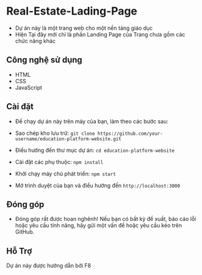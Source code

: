 # Real-Estate-Lading-Page

- Dự án này là một trang web cho một nền tảng giáo dục 
- Hiện Tại đây mới chỉ là phần Landing Page của Trang chưa gồm các chức năng khác

## Công nghệ sử dụng
- HTML
- CSS
- JavaScript

## Cài đặt
- Để chạy dự án này trên máy của bạn, làm theo các bước sau:

- Sao chép kho lưu trữ: `git clone https://github.com/your-username/education-platform-website.git`
- Điều hướng đến thư mục dự án: `cd education-platform-website`
- Cài đặt các phụ thuộc: `npm install`
- Khởi chạy máy chủ phát triển: `npm start`
- Mở trình duyệt của bạn và điều hướng đến `http://localhost:3000`

## Đóng góp
- Đóng góp rất được hoan nghênh! Nếu bạn có bất kỳ đề xuất, báo cáo lỗi hoặc yêu cầu tính năng, hãy gửi một vấn đề hoặc yêu cầu kéo trên GitHub.

## Hỗ Trợ
Dự án này được hướng dẫn bởi F8
